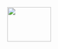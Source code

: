 <img src="https://www.cpsc.gov/s3fs-public/Labs_TestingAndCertification_Card.png" width="100" height="80">
